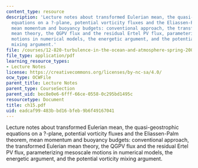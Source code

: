 ```yaml
---
content_type: resource
description: 'Lecture notes about transformed Eulerian mean, the quasi-geostrophic
  equations on a ?-plane, potential vorticity fluxes and the Eliassen-Palm theorem,
  mean momentum and buoyancy budgets: conventional approach, the transformed Eulerian
  mean theory, the QGPV flux and the residual Ertel PV flux, parameterizing mesoscale
  motions in numerical models, the energetic argument, and the potential vorticity
  mixing argument.'
file: /courses/12-820-turbulence-in-the-ocean-and-atmosphere-spring-2006/eadcaf99483bbd16bfeb9b6f49167041_ch15.pdf
file_type: application/pdf
learning_resource_types:
- Lecture Notes
license: https://creativecommons.org/licenses/by-nc-sa/4.0/
ocw_type: OCWFile
parent_title: Lecture Notes
parent_type: CourseSection
parent_uid: bec8e0e6-6fff-66ce-0558-0c295bd1495c
resourcetype: Document
title: ch15.pdf
uid: eadcaf99-483b-bd16-bfeb-9b6f49167041
---
```

Lecture notes about transformed Eulerian mean, the quasi-geostrophic equations on a ?-plane, potential vorticity fluxes and the Eliassen-Palm theorem, mean momentum and buoyancy budgets: conventional approach, the transformed Eulerian mean theory, the QGPV flux and the residual Ertel PV flux, parameterizing mesoscale motions in numerical models, the energetic argument, and the potential vorticity mixing argument.